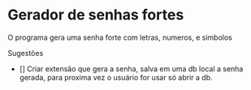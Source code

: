 # Gerador de senhas fortes
 O programa gera uma senha forte com letras, numeros, e simbolos
 
 Sugestões
 - [] Criar extensão que gera a senha, salva em uma db local a senha gerada,
      para proxima vez o usuário for usar só abrir a db.
